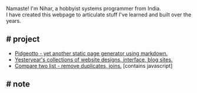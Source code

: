 Namaste! I'm Nihar, a hobbyist systems programmer from India. 
<br>
I have created this webpage to articulate stuff I've learned and built over the years.
   
## # project

* [Pidgeotto - yet another static page generator using markdown.](https://github.com/niharokz/pidgeotto)
* [Yesteryear's collections of website designs, interface, blog sites.](/website_collection.html)
* [Compare two list - remove duplicates, joins.](/two_list_compare) [contains javascript] 

## # note


